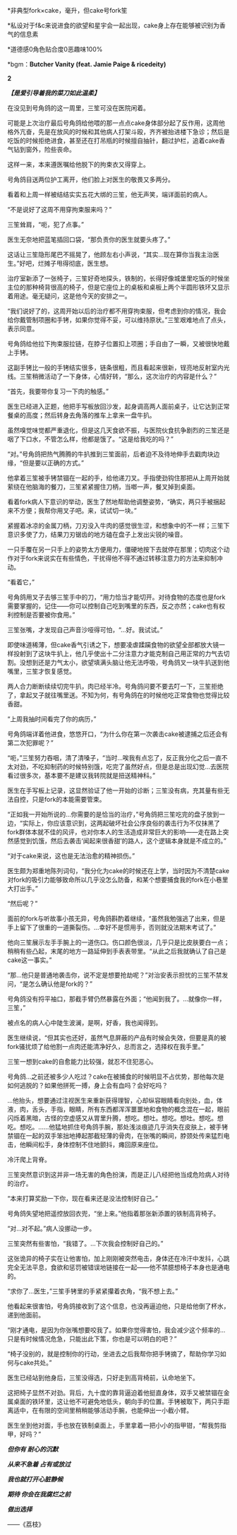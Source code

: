 *非典型fork×cake，毫升，但cake号fork笙

*私设对于f&c来说进食的欲望和星宇会一起出现，cake身上存在能够被识别为香气的信息素

*道德感0角色贴合度0恶趣味100%

*bgm：**Butcher Vanity (feat. Jamie Paige & ricedeity)**

**2**

***【是爱引导着我的菜刀如此温柔】***

在没见到号角鸽的这一周里，三笙可没在医院闲着。

可能是上次治疗最后号角鸽给他喂的那一点点cake身体部分起了反作用，这周他格外亢奋，先是在放风的时候和其他病人打架斗殴，齐齐被抬进楼下急诊；然后是吃饭的时候拒绝进食，甚至还在打吊瓶的时候擅自抽针，翻过护栏，追着cake香气钻到窗外，险些丧命。

这样一来，本来遵医嘱给他脱下的拘束衣又得穿上。

号角鸽目送两位护工离开，他们脸上对医生的敬畏又多两分。

看着和上周一样被结结实实五花大绑的三笙，他无声笑，端详面前的病人。

“不是说好了这周不用穿拘束服来吗？”

三笙耸肩，“呃，犯了点事。”

医生无奈地把蓝笔插回口袋，“那负责你的医生就要头疼了。”

这话让三笙隐形尾巴不摇晃了，他顾左右小声说，“其实…现在算你当我主治医生。”好吧，烂摊子甩得彻底，医生想。

治疗室新添了一张椅子，三笙好奇地探头，铁制的，长得好像城堡里吃饭的时候坐主位的那种椅背很高的椅子，但是它座位上的桌板和桌板上两个半圆形铁环又显示着用途。毫无疑问，这是他今天的安排之一。

“我们说好了的，这周开始以后的治疗都不用穿拘束服，但考虑到你的情况，我会给你戴管制项圈和手铐，如果你觉得不妥，可以维持原状。”三笙艰难地点了点头，表示同意。

号角鸽给他拉下拘束服拉链，在脖子位置扣上项圈；手自由了一瞬，又被很快地戴上手铐。

这副手铐比一般的手铐结实很多，链条很粗，而且看起来很新，锃亮地反射室内光线。三笙稍微活动了一下身体，心情好转，“那么，这次治疗的内容是什么？”

“首先，我要带你复习一下肉的触感。”

医生已经进入正题，他把手写板放回沙发，起身调高两人面前桌子，让它达到正常餐桌的高度；然后转身去角落的推车上拿来一盘牛扒。

虽然嗅觉味觉都严重退化，但是这几天食欲不振，与医院伙食抗争剧烈的三笙还是咽了下口水，不管怎么样，他都是饿了。“这是给我吃的吗？”

“对。”号角鸽把热气腾腾的牛扒推到三笙面前，后者迫不及待地伸手去戳肉块边缘，“但是要以正确的方式。”

他拿着三笙被手铐禁锢在一起的手，给他递刀叉。手指使劲钩住那把从上周开始就萦绕在他脑海的餐刀，三笙紧紧握住刀柄，当啷一声，餐叉掉到桌面。

看着fork病人下意识的举动，医生了然地帮助他调整姿势，“确实，两只手被捆起来不方便；我帮你用叉子吧。来，试试切一块。”

紧握着冰凉的金属刀柄，刀刃没入牛肉的感觉很生涩，和想象中的不一样；三笙下意识多使了力，结果刀刃锯齿的地方磕在盘子上发出尖锐的噪音。

一只手覆在另一只手上的姿势太方便用力，僵硬地按下去就停在那里；切肉这个动作对于fork来说实在有些情色，干扰得他不得不通过转移注意力的方法来抑制冲动。

“看着它，”

号角鸽用叉子去够三笙手中的刀，“用力恰当才能切开。对待食物的态度也是fork需要掌握的，记住——你可以控制自己吃到嘴里的东西，反之亦然；cake也有权利控制是否要被你食用。”

三笙张嘴，才发现自己声音沙哑得可怕，“…好。我试试。”

即使味道稀薄，但cake香气引诱之下，想要凌虐蹂躏食物的欲望全部都放大镜一样投射到了这块牛扒上，他几乎使出十二分注意力才能克制自己用正常的力气去切割。没想到还是力气太小，欲望填满头脑让他无法呼吸，号角鸽叉一块牛扒送到他嘴里，三笙才恢复感觉。

两人合力断断续续切完牛扒，肉已经半冷。号角鸽问要不要去叮一下，三笙拒绝了，拿起叉子就往嘴里送。不知为何，有号角鸽在的时候他吃正常食物也觉得比较香甜。

“上周我抽时间看完了你的病历，”

号角鸽端详着他进食，悠悠开口，“为什么你在第一次袭击cake被逮捕之后还会有第二次犯罪呢？”

“呃，”三笙努力吞咽，清了清嗓子，“当时…唉我有点忘了，反正我分化之后一直不太对劲，不吃抑制药的时候特别饿，吃完了虽然好点，但是总是出现幻觉…去医院看过很多次，基本要不是建议我转院就是扭送精神科。”

医生在手写板上记录，这显然验证了他一开始的诊断；三笙没有病，充其量有些无法自控，只是fork的本能需要管束。

“正如我一开始所说的…你需要的是恰当的治疗，”号角鸽把三笙吃完的盘子放到一边，“实际上，你应该意识到，这两起破坏社会公序良俗的袭击行为不仅抹黑了fork群体本就不佳的风评，也对你本人的生活造成非常巨大的影响——走在路上突然感觉到饥饿，然后去袭击‘闻起来很香甜’的路人，这个逻辑本身就是不成立的。”

“对于cake来说，这也是无法治愈的精神损伤。”

医生颇为郑重地陈列词句，“我分化为cake的时候还在上学，当时因为不清楚cake对fork的吸引力能够致命所以几乎没怎么防备，和某个想要捕食我的fork在小巷里大打出手。”

“然后呢？”

面前的fork与听故事小孩无异，号角鸽斟酌着继续，“虽然我勉强逃了出来，但是手上留下了很重的一道撕裂伤。…幸好不是惯用手，否则就没法期末考试了。”

他向三笙展示左手手腕上的一道伤口。伤口颜色很淡，几乎只是比皮肤要白一点；稍稍有些凸起，末尾的地方一路延伸到手表表带里。“从此之后我就确认了自己是cake这一事实。”

“那…他只是普通地袭击你，说不定是想要抢劫呢？”对治安表示担忧的三笙不禁发问，“是怎么确认他是fork的？”

号角鸽没有捋平袖口，那截手臂仍然暴露在外面；“他闻到我了。…就像你一样，三笙，”

被点名的病人心中陡生波澜，是啊，好香，我也闻得到。

医生继续说，“但其实也还好，虽然气息屏蔽的产品有时候会失效，但要是真的被fork骚扰烦了给他割一点肉还能清净好久，总而言之，选择权在我手里。”

三笙一想到cake的自愈能力比较强，就忍不住犯恶心。

号角鸽…之前还被多少人吃过？cake在被捕食的时候明显不占优势，那他每次是如何逃脱的？如果他拼死一搏，身上会有血吗？会好吃吗？

…他抬头，想要通过注视医生来重新获得理智，心却纵容眼睛看向别处，血，体液，肉，舌头，手指，眼睛，所有东西都浑浑噩噩地和食物的概念混在一起，眼前闪烁着黑暗，古怪的空虚感又从胃里升腾，想吃。想吐。想吃。想吐。想吃。想吃。想吃。……他猛地抓住号角鸽手腕，那处浅淡痕迹几乎消失在皮肤上，被手铐禁锢在一起的双手笨拙地捧起那截轻薄的骨肉，在张嘴的瞬间，脖颈处传来猛烈电击，他瞬间松手，身体控制不住地颤抖，瘫回原来座位。

冷汗爬上背脊。

三笙突然意识到这并非一场无害的角色扮演，而是正儿八经把他当成危险病人对待的治疗。

“本来打算奖励一下你，现在看来还是没法控制好自己。”

号角鸽失望地把遥控放回衣兜，“坐上来。”他指着那张新添置的铁制高背椅子。

“对…对不起。”病人没挪动一步。

三笙突然有些害怕，“我错了。…下次我会控制好自己的。”

这张诡异的椅子实在让他害怕，加上刚刚被突然电击，身体还在冷汗中发抖，心跳完全无法平息，食欲和惩罚被错误地链接在一起——他不禁臆想椅子本身也是通电的。

“求你了…医生，”三笙手铐里的手紧紧攥着衣角，“我不想上去。”

他看起来很害怕，号角鸽接收到了这个信息，也没再逼迫他，只是给他倒了杯水，递到他面前。

“刚才通电，是因为你张嘴想要咬我了。如果你觉得害怕，我会减少这个频率的…只是有时候情况危急，只能出此下策，你也是可以明白的吧？”

“椅子没别的，就是控制你的行动，坐进去之后我帮你把手铐摘了，帮助你学习如何与cake共处。”

医生已经站到他身后，三笙没得选，只好走到高背椅前，认命地坐下。

这把椅子显然不对劲。背后，九十度的靠背逼迫着他挺直身体，双手又被禁锢在金属桌面的铁环里，这让他不可避免地低头，朝向手的位置。手铐被取下，两只手距离适中，在有限的空间里稍稍能够活动手腕，也能伸出一小截小臂。

医生坐到他对面，手也放在铁制桌面上，手里拿着一把小小的指甲钳，“帮我剪指甲，好吗？”

***但你有 耐心的沉默***

***从来不急着 占有或放过***

***我也就打开心脏静候***

***期待 你会在我腐烂之前***

***做出选择***

——《荔枝》